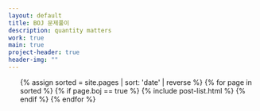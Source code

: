 ```yaml
---
layout: default
title: BOJ 문제풀이
description: quantity matters
work: true
main: true
project-header: true
header-img: ""
---
```




<ul class="catalogue">
{% assign sorted = site.pages | sort: 'date' | reverse %}
{% for page in sorted %}
{% if page.boj == true %}
{% include post-list.html %}
{% endif %}
{% endfor %}
</ul>
